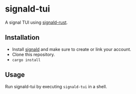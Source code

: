 # signald-tui
A signal TUI using [signald-rust](https://github.com/angelocarly/signald-rust).

## Installation
- Install [signald](https://gitlab.com/thefinn93/signald) and make sure to create or link your account.
- Clone this repository.
- `cargo install`

## Usage
Run signald-tui by executing `signald-tui` in a shell.

